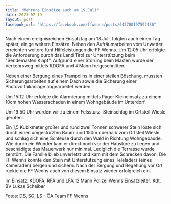```yaml
---
title: "Mehrere Einsätze auch am 19.Juli"
date: 2023-07-19
layout: post
facebook_url: "https://facebook.com/ffwenns/posts/645700197592436"
---
```


Nach einem ereignisreichen Einsatztag am 18.Juli, folgten auch einen Tag später, einige weitere Einsätze. Neben den Aufräumarbeiten vom Unwetter erreichten weitere fünf Hilfeleistungen die FF Wenns. Um 12:05 Uhr erfolgte die Anforderung durch das Land Tirol zur Unterstützung beim "Sendemasten Klapf". Aufgrund einer Störung beim Masten wurde der Verkehrsweg mittels KDOFA und 4 Mann freigeschnitten. 

Neben einer Bergung eines Trampolins in einer steilen Böschung, mussten Sicherungsarbeiten auf einem Dach sowie die Sicherung einer Photovoltaikanlage abgearbeitet werden. 

Um 15:12 Uhr erfolgte die Alarmierung mittels Pager Kleineinsatz zu einem 10cm hohen Wasserschaden in einem Wohngebäude im Unterdorf. 

Um 19:50 Uhr wurden wir zu einem Felssturz- Steinschlag im Ortsteil Wiesle gerufen. 

Ein 1,5 Kubikmeter großer und rund zwei Tonnen schwerer Stein löste sich durch einen umgestürzten Baum rund 150m oberhalb vom Ortsteil Wiesle und schlug sich eine Schleuse durch den Wald in Richtung Wohngebäude. Wie durch ein Wunder kam er direkt noch vor der Haustüre zu liegen und beschädigte das Mauerwerk nur minimal. Lediglich die Terrasse wurde zerstört. Die Familie blieb unverletzt und kam mit dem Schrecken davon. Die FF Wenns konnte den Stein mit Unterstützung eines Teleladers (eines Kameraden) bergen und sichern. Nach der Bergung und Begehung vor Ort rückte die FF Wenns auch von diesem Einsatz wieder erfolgreich ein. 

Im Einsatz:
KDOFA, RFA und LFA
12 Mann
Polizei Wenns
Einsatzleiter: Kdt. BV Lukas Scheiber

Fotos: DS, SG, LS - ÖA Team FF Wenns